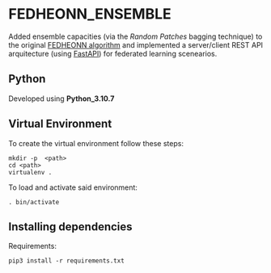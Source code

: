 # FEDHEONN_ENSEMBLE
Added ensemble capacities (via the *Random Patches* bagging technique) to the original [FEDHEONN algorithm](https://github.com/ofontenla/FedHEONN) and implemented a server/client REST API arquitecture (using [FastAPI](https://github.com/tiangolo/fastapi)) for federated learning scenearios.

## Python
Developed using **Python_3.10.7**

## Virtual Environment
To create the virtual environment follow these steps:
```
mkdir -p  <path>
cd <path>
virtualenv .
```
To load and activate said environment:
```
. bin/activate
```

## Installing dependencies
Requirements:
```
pip3 install -r requirements.txt
```
